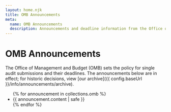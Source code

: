 ```yaml
---
layout: home.njk
title: OMB Announcements
meta:
  name: OMB Announcements
  description: Announcements and deadline information from the Office of Management and Budget.
---
```


# OMB Announcements

The Office of Management and Budget (OMB) sets the policy for single audit submissions and their deadlines. The announcements below are in effect; for historic decisions, view [our archive]({{ config.baseUrl }}/info/announcements/archive).

<div
  class="usa-summary-box"
  role="region"
  aria-labelledby="summary-box-key-information">
  <div class="usa-summary-box__body">
    <div class="usa-summary-box__text">
      <ul>
      {% for announcement in collections.omb %}
          <li>{{ announcement.content | safe }}</li>
      {% endfor %}
      </ul>
    </div>
  </div>
</div>